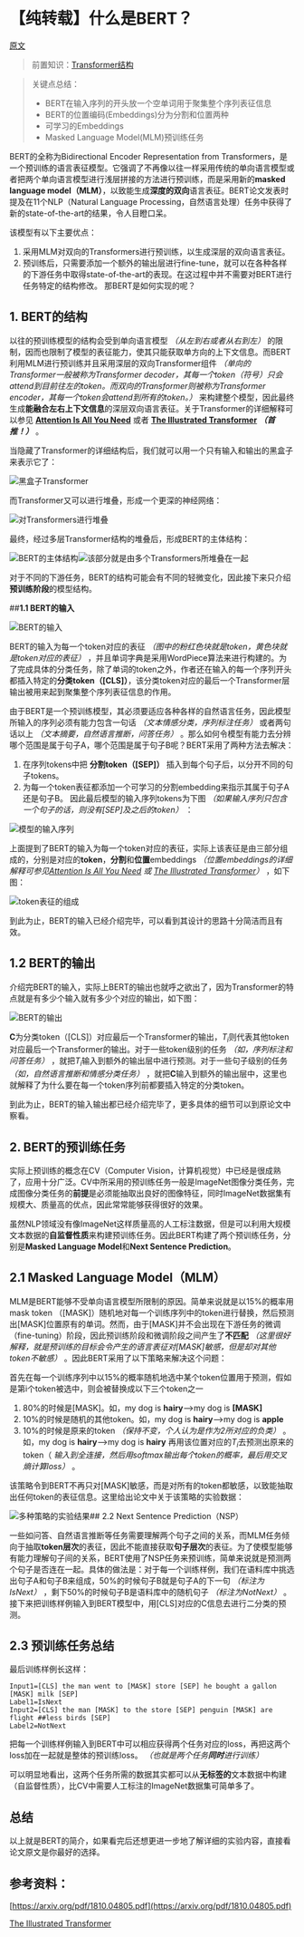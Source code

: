 # 【纯转载】什么是BERT？

[原文](https://zhuanlan.zhihu.com/p/98855346)

>前置知识：[Transformer结构](./transformer.md)

>关键点总结：
>* BERT在输入序列的开头放一个空单词用于聚集整个序列表征信息
>* BERT的位置编码(Embeddings)分为分割和位置两种
>* 可学习的Embeddings
>* Masked Language Model(MLM)预训练任务

BERT的全称为Bidirectional Encoder Representation from Transformers，是一个预训练的语言表征模型。它强调了不再像以往一样采用传统的单向语言模型或者把两个单向语言模型进行浅层拼接的方法进行预训练，而是采用新的**masked language model（MLM）**，以致能生成**深度的双向**语言表征。BERT论文发表时提及在11个NLP（Natural Language Processing，自然语言处理）任务中获得了新的state-of-the-art的结果，令人目瞪口呆。

该模型有以下主要优点：

1. 采用MLM对双向的Transformers进行预训练，以生成深层的双向语言表征。
2. 预训练后，只需要添加一个额外的输出层进行fine-tune，就可以在各种各样的下游任务中取得state-of-the-art的表现。在这过程中并不需要对BERT进行任务特定的结构修改。
那BERT是如何实现的呢？

## 1. BERT的结构

以往的预训练模型的结构会受到单向语言模型 *（从左到右或者从右到左）* 的限制，因而也限制了模型的表征能力，使其只能获取单方向的上下文信息。而BERT利用MLM进行预训练并且采用深层的双向Transformer组件 *（单向的Transformer一般被称为Transformer decoder，其每一个token（符号）只会attend到目前往左的token。而双向的Transformer则被称为Transformer encoder，其每一个token会attend到所有的token。）* 来构建整个模型，因此最终生成**能融合左右上下文信息**的深层双向语言表征。关于Transformer的详细解释可以参见 **[Attention Is All You Need](https://arxiv.org/abs/1706.03762)** 或者 **[The Illustrated Transformer](https://jalammar.github.io/illustrated-transformer/)** ***（首推！）*** 。

当隐藏了Transformer的详细结构后，我们就可以用一个只有输入和输出的黑盒子来表示它了：

![黑盒子Transformer](https://pic1.zhimg.com/v2-2f4e0469fbb15ab3791888e5eba66cb4_r.jpg)

而Transformer又可以进行堆叠，形成一个更深的神经网络：

![对Transformers进行堆叠](https://pic1.zhimg.com/v2-3206310dd24e189a0580f8ab38e07424_r.jpg)

最终，经过多层Transformer结构的堆叠后，形成BERT的主体结构：

![BERT的主体结构](https://pic3.zhimg.com/v2-f0618dc2c2f62bd8d71c2195947be1d6_r.jpg)![该部分就是由多个Transformers所堆叠在一起](https://pic3.zhimg.com/v2-102728d6cf40fb22febd01d63dd1d7da_r.jpg)

对于不同的下游任务，BERT的结构可能会有不同的轻微变化，因此接下来只介绍**预训练阶段**的模型结构。

##**1.1 BERT的输入**

![BERT的输入](https://pic2.zhimg.com/v2-3d2a72e246eb12cf605726ce7b6fbf59_r.jpg)

BERT的输入为每一个token对应的表征 *（图中的粉红色块就是token，黄色块就是token对应的表征）* ，并且单词字典是采用WordPiece算法来进行构建的。为了完成具体的分类任务，除了单词的token之外，作者还在输入的每一个序列开头都插入特定的**分类token（[CLS]）**，该分类token对应的最后一个Transformer层输出被用来起到聚集整个序列表征信息的作用。

由于BERT是一个预训练模型，其必须要适应各种各样的自然语言任务，因此模型所输入的序列必须有能力包含一句话 *（文本情感分类，序列标注任务）* 或者两句话以上 *（文本摘要，自然语言推断，问答任务）* 。那么如何令模型有能力去分辨哪个范围是属于句子A，哪个范围是属于句子B呢？BERT采用了两种方法去解决：

1. 在序列tokens中把 **分割token（[SEP]）** 插入到每个句子后，以分开不同的句子tokens。
2. 为每一个token表征都添加一个可学习的分割embedding来指示其属于句子A还是句子B。
因此最后模型的输入序列tokens为下图 *（如果输入序列只包含一个句子的话，则没有[SEP]及之后的token）* ：

![模型的输入序列](https://pic1.zhimg.com/v2-a12ee6f717cc8312c43d140eb173def8_r.jpg)

上面提到了BERT的输入为每一个token对应的表征，实际上该表征是由三部分组成的，分别是对应的**token**，**分割**和**位置**embeddings *（位置embeddings的详细解释可参见[Attention Is All You Need](https://arxiv.org/abs/1706.03762) 或 [The Illustrated Transformer](https://jalammar.github.io/illustrated-transformer/)）* ，如下图：

![token表征的组成](https://pic1.zhimg.com/v2-ee823df66560850baa34128af76a6334_r.jpg)

到此为止，BERT的输入已经介绍完毕，可以看到其设计的思路十分简洁而且有效。

## 1.2 BERT的输出

介绍完BERT的输入，实际上BERT的输出也就呼之欲出了，因为Transformer的特点就是有多少个输入就有多少个对应的输出，如下图：

![BERT的输出](https://pic3.zhimg.com/v2-7e0666db23ec2c29358cc89e2f823a06_r.jpg)

**C**为分类token（[CLS]）对应最后一个Transformer的输出，$T_i$则代表其他token对应最后一个Transformer的输出。对于一些token级别的任务 *（如，序列标注和问答任务）* ，就把$T_i$输入到额外的输出层中进行预测。对于一些句子级别的任务 *（如，自然语言推断和情感分类任务）* ，就把**C**输入到额外的输出层中，这里也就解释了为什么要在每一个token序列前都要插入特定的分类token。

到此为止，BERT的输入输出都已经介绍完毕了，更多具体的细节可以到原论文中察看。

## 2. BERT的预训练任务

实际上预训练的概念在CV（Computer Vision，计算机视觉）中已经是很成熟了，应用十分广泛。CV中所采用的预训练任务一般是ImageNet图像分类任务，完成图像分类任务的**前提**是必须能抽取出良好的图像特征，同时ImageNet数据集有规模大、质量高的优点，因此常常能够获得很好的效果。

虽然NLP领域没有像ImageNet这样质量高的人工标注数据，但是可以利用大规模文本数据的**自监督性质**来构建预训练任务。因此BERT构建了两个预训练任务，分别是**Masked Language Model**和**Next Sentence Prediction**。

## 2.1 Masked Language Model（MLM）

MLM是BERT能够不受单向语言模型所限制的原因。简单来说就是以15%的概率用mask token （[MASK]）随机地对每一个训练序列中的token进行替换，然后预测出[MASK]位置原有的单词。然而，由于[MASK]并不会出现在下游任务的微调（fine-tuning）阶段，因此预训练阶段和微调阶段之间产生了**不匹配** *（这里很好解释，就是预训练的目标会令产生的语言表征对[MASK]敏感，但是却对其他token不敏感）* 。因此BERT采用了以下策略来解决这个问题：

首先在每一个训练序列中以15%的概率随机地选中某个token位置用于预测，假如是第i个token被选中，则会被替换成以下三个token之一

1. 80%的时候是[MASK]。如，my dog is **hairy**——>my dog is **[MASK]**
2. 10%的时候是随机的其他token。如，my dog is **hairy**——>my dog is **apple**
3. 10%的时候是原来的token *（保持不变，个人认为是作为2所对应的负类）* 。如，my dog is **hairy**——>my dog is **hairy**
再用该位置对应的$T_i$去预测出原来的token（ *输入到全连接，然后用softmax输出每个token的概率，最后用交叉熵计算loss）* 。

该策略令到BERT不再只对[MASK]敏感，而是对所有的token都敏感，以致能抽取出任何token的表征信息。这里给出论文中关于该策略的实验数据：

![多种策略的实验结果](https://pic3.zhimg.com/v2-c8167e6b04726abe4421667abd027c3e_r.jpg)## 2.2 Next Sentence Prediction（NSP）

一些如问答、自然语言推断等任务需要理解两个句子之间的关系，而MLM任务倾向于抽取**token层次**的表征，因此不能直接获取**句子层次**的表征。为了使模型能够有能力理解句子间的关系，BERT使用了NSP任务来预训练，简单来说就是预测两个句子是否连在一起。具体的做法是：对于每一个训练样例，我们在语料库中挑选出句子A和句子B来组成，50%的时候句子B就是句子A的下一句 *（标注为IsNext）* ，剩下50%的时候句子B是语料库中的随机句子 *（标注为NotNext）* 。接下来把训练样例输入到BERT模型中，用[CLS]对应的C信息去进行二分类的预测。

## 2.3 预训练任务总结

最后训练样例长这样：

```
Input1=[CLS] the man went to [MASK] store [SEP] he bought a gallon [MASK] milk [SEP]
Label1=IsNext
Input2=[CLS] the man [MASK] to the store [SEP] penguin [MASK] are flight ##less birds [SEP]
Label2=NotNext
```
把每一个训练样例输入到BERT中可以相应获得两个任务对应的loss，再把这两个loss加在一起就是整体的预训练loss。 *（也就是两个任务**同时**进行训练）* 

可以明显地看出，这两个任务所需的数据其实都可以从**无标签的**文本数据中构建（自监督性质），比CV中需要人工标注的ImageNet数据集可简单多了。

## 总结

以上就是BERT的简介，如果看完后还想更进一步地了解详细的实验内容，直接看论文原文是你最好的选择。

## 参考资料：

[https://arxiv.org/pdf/1810.04805.pdf](https://arxiv.org/pdf/1810.04805.pdf)

[The Illustrated Transformer​](https://jalammar.github.io/illustrated-transformer/)
